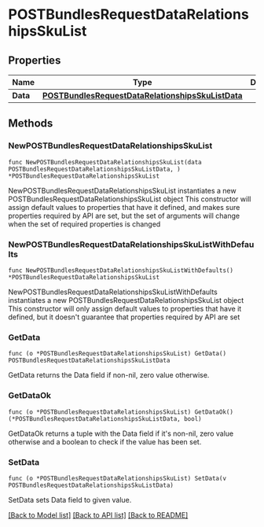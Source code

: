 # POSTBundlesRequestDataRelationshipsSkuList

## Properties

Name | Type | Description | Notes
------------ | ------------- | ------------- | -------------
**Data** | [**POSTBundlesRequestDataRelationshipsSkuListData**](POSTBundlesRequestDataRelationshipsSkuListData.md) |  | 

## Methods

### NewPOSTBundlesRequestDataRelationshipsSkuList

`func NewPOSTBundlesRequestDataRelationshipsSkuList(data POSTBundlesRequestDataRelationshipsSkuListData, ) *POSTBundlesRequestDataRelationshipsSkuList`

NewPOSTBundlesRequestDataRelationshipsSkuList instantiates a new POSTBundlesRequestDataRelationshipsSkuList object
This constructor will assign default values to properties that have it defined,
and makes sure properties required by API are set, but the set of arguments
will change when the set of required properties is changed

### NewPOSTBundlesRequestDataRelationshipsSkuListWithDefaults

`func NewPOSTBundlesRequestDataRelationshipsSkuListWithDefaults() *POSTBundlesRequestDataRelationshipsSkuList`

NewPOSTBundlesRequestDataRelationshipsSkuListWithDefaults instantiates a new POSTBundlesRequestDataRelationshipsSkuList object
This constructor will only assign default values to properties that have it defined,
but it doesn't guarantee that properties required by API are set

### GetData

`func (o *POSTBundlesRequestDataRelationshipsSkuList) GetData() POSTBundlesRequestDataRelationshipsSkuListData`

GetData returns the Data field if non-nil, zero value otherwise.

### GetDataOk

`func (o *POSTBundlesRequestDataRelationshipsSkuList) GetDataOk() (*POSTBundlesRequestDataRelationshipsSkuListData, bool)`

GetDataOk returns a tuple with the Data field if it's non-nil, zero value otherwise
and a boolean to check if the value has been set.

### SetData

`func (o *POSTBundlesRequestDataRelationshipsSkuList) SetData(v POSTBundlesRequestDataRelationshipsSkuListData)`

SetData sets Data field to given value.



[[Back to Model list]](../README.md#documentation-for-models) [[Back to API list]](../README.md#documentation-for-api-endpoints) [[Back to README]](../README.md)


